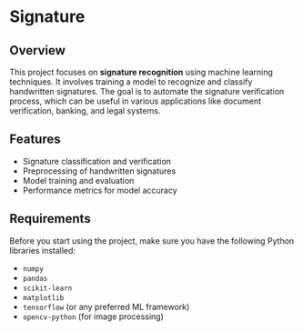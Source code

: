 # Signature

## Overview
This project focuses on **signature recognition** using machine learning techniques. It involves training a model to recognize and classify handwritten signatures. The goal is to automate the signature verification process, which can be useful in various applications like document verification, banking, and legal systems.

## Features
- Signature classification and verification
- Preprocessing of handwritten signatures
- Model training and evaluation
- Performance metrics for model accuracy

## Requirements
Before you start using the project, make sure you have the following Python libraries installed:

- `numpy`
- `pandas`
- `scikit-learn`
- `matplotlib`
- `tensorflow` (or any preferred ML framework)
- `opencv-python` (for image processing)

  
